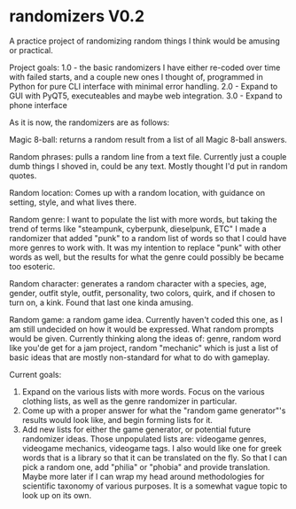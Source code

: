 # randomizers V0.2
A practice project of randomizing random things I think would be amusing or practical.

Project goals:
1.0 - the basic randomizers I have either re-coded over time with failed starts, and a couple new ones I thought of, programmed in Python for pure CLI interface with minimal error handling.
2.0 - Expand to GUI with PyQT5, executeables and maybe web integration.
3.0 - Expand to phone interface

As it is now, the randomizers are as follows:

Magic 8-ball: returns a random result from a list of all Magic 8-ball answers.

Random phrases: pulls a random line from a text file. Currently just a couple dumb things I shoved in, could be any text. Mostly thought I'd put in random quotes.

Random location: Comes up with a random location, with guidance on setting, style, and what lives there.

Random genre: I want to populate the list with more words, but taking the trend of terms like "steampunk, cyberpunk, dieselpunk, ETC" I made a randomizer that added "punk" to a random list of words so that I could have more genres to work with. It was my intention to replace "punk" with other words as well, but the results for what the genre could possibly be became too esoteric.

Random character: generates a random character with a species, age, gender, outfit style, outfit, personality, two colors, quirk, and if chosen to turn on, a kink. Found that last one kinda amusing.

Random game: a random game idea. Currently haven't coded this one, as I am still undecided on how it would be expressed. What random prompts would be given. Currently thinking along the ideas of: genre, random word like you'de get for a jam project, random "mechanic" which is just a list of basic ideas that are mostly non-standard for what to do with gameplay.

Current goals:
1. Expand on the various lists with more words. Focus on the various clothing lists, as well as the genre randomizer in particular.
2. Come up with a proper answer for what the "random game generator"'s results would look like, and begin forming lists for it.
3. Add new lists for either the game generator, or potential future randomizer ideas. Those unpopulated lists are: videogame genres, videogame mechanics, videogame tags. I also would like one for greek words that is a library so that it can be translated on the fly. So that I can pick a random one, add "philia" or "phobia" and provide translation. Maybe more later if I can wrap my head around methodologies for scientific taxonomy of various purposes. It is a somewhat vague topic to look up on its own.
